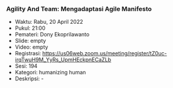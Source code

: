 ###  Agility And Team: Mengadaptasi Agile Manifesto

- Waktu: Rabu, 20 April 2022
- Pukul: 21:00
- Pemateri: Dony Ekoprilawanto
- Slide: empty
- Video: empty
- Registrasi: https://us06web.zoom.us/meeting/register/tZ0uc-irqTwuH9M_YyRs_UpmHEckpnECaZLb 
- Sesi: 194
- Kategori: humanizing human
- Deskripsi: -
